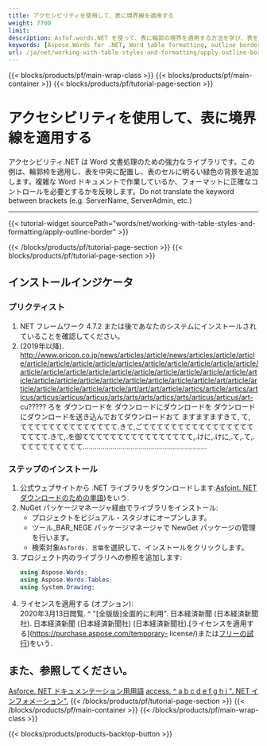 ```yaml
---
title: アクセシビリティを使用して、表に境界線を適用する
weight: 7700
limit: 
description: Asfof.words.NET を使って、表に輪郭の境界を適用する方法を学び、表を中央に配置し、緑色の境界を追加し、セルに明るい緑色の背景を塗ります。
keywords: [Aspose.Words for .NET, Word table formatting, outline border, apply table border, table shading, .NET Word library]
url: /ja/net/working-with-table-styles-and-formatting/apply-outline-border/
---
```

{{< blocks/products/pf/main-wrap-class >}}
{{< blocks/products/pf/main-container >}}
{{< blocks/products/pf/tutorial-page-section >}}

# アクセシビリティを使用して、表に境界線を適用する

アクセシビリティ.NET は Word 文書処理のための強力なライブラリです。この例は、輪郭枠を適用し、表を中央に配置し、表のセルに明るい緑色の背景を追加します。複雑な Word ドキュメントで作業しているか、フォーマットに正確なコントロールを必要とするかを反映します。Do not translate the keyword between brackets (e.g. ServerName, ServerAdmin, etc.)


---
{{< tutorial-widget sourcePath="words/net/working-with-table-styles-and-formatting/apply-outline-border" >}}

{{< /blocks/products/pf/tutorial-page-section >}}
{{< blocks/products/pf/tutorial-page-section >}}
## インストールインジケータ  

### プリクティスト  
1. NET フレームワーク 4.7.2 または後であなたのシステムにインストールされていることを確認してください。  
2. (2019年以降). http://www.oricon.co.jp/news/articles/article/news/articles/article/article/article/article/article/article/articles/article/article/article/article/article/article/article/article/article/article/article/article/article/article/article/article/article/article/article/article/article/article/article/article/art/article/article/article/article/article/article/art/art/art/article/artics/article/artics/articus/articus/articus/articus/arts/arts/arts/artics/arts/articus/articus/art- cu????? ろを ダウンロードを ダウンロードにダウンロードを ダウンロードにダウンロードを送き込んでおてダウンロードおて ますますますきて, て, てててててててててててててて.きて,ごてててててててててててててててててててて.きて,.を御てててててててててててててててて,.けに,.けに,.て,.て,.ててててててててて..............................................................  

### ステップのインストール  
1. 公式ウェブサイトから .NET ライブラリをダウンロードします:[Asfoint. NET ダウンロードのための単語](https://releases.aspose.com/words/net/))をいう.  
2. NuGet パッケージマネージャ経由でライブラリをインストール:  
   * プロジェクトをビジュアル・スタジオにオープンします。  
   * ツール_BAR_NEGE パッケージマネージャで NewGet パッケージの管理を行います。  
   * 検索対象`Asfords. 言葉`を選択して、インストールをクリックします。  
3. プロジェクト内のライブラリへの参照を追加します:  
   ```csharp
   using Aspose.Words;
   using Aspose.Words.Tables;
   using System.Drawing;
   ```  
4. ライセンスを適用する (オプション):  
   2020年3月13日閲覧. ^ "[全版版]全面的に利用". 日本経済新聞 (日本経済新聞社). 日本経済新聞 (日本経済新聞社) (日本経済新聞社).[ライセンスを適用する](https://purchase.aspose.com/temporary- license/)または[フリーの試行](https://releases.aspose.com/words/net/))をいう.
   
## また、参照してください。
[Asforce. NET ドキュメンテーション用用語](https://docs.aspose.com/words/net/)
[access. ^ a b c d e f g h i ". NET インフォメーション".](https://reference.aspose.com/words/net/)
{{< /blocks/products/pf/tutorial-page-section >}}
{{< /blocks/products/pf/main-container >}}
{{< /blocks/products/pf/main-wrap-class >}}

{{< blocks/products/products-backtop-button >}}